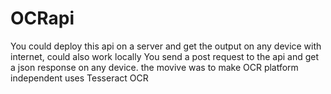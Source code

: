 # OCRapi
You could deploy this api on a server and get the output on any device with internet, could also work locally
You send a post request to the api and get a json response on any device.
the movive was to make OCR platform independent
uses Tesseract OCR
